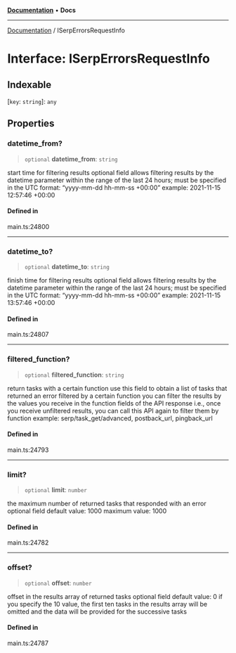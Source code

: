 [**Documentation**](../README.md) • **Docs**

***

[Documentation](../globals.md) / ISerpErrorsRequestInfo

# Interface: ISerpErrorsRequestInfo

## Indexable

 \[`key`: `string`\]: `any`

## Properties

### datetime\_from?

> `optional` **datetime\_from**: `string`

start time for filtering results
optional field
allows filtering results by the datetime parameter within the range of the last 24 hours;
must be specified in the UTC format: “yyyy-mm-dd hh-mm-ss +00:00”
example:
2021-11-15 12:57:46 +00:00

#### Defined in

main.ts:24800

***

### datetime\_to?

> `optional` **datetime\_to**: `string`

finish time for filtering results
optional field
allows filtering results by the datetime parameter within the range of the last 24 hours;
must be specified in the UTC format: “yyyy-mm-dd hh-mm-ss +00:00”
example:
2021-11-15 13:57:46 +00:00

#### Defined in

main.ts:24807

***

### filtered\_function?

> `optional` **filtered\_function**: `string`

return tasks with a certain function
use this field to obtain a list of tasks that returned an error filtered by a certain function
you can filter the results by the values you receive in the function fields of the API response
i.e., once you receive unfiltered results, you can call this API again to filter them by function
example: serp/task_get/advanced, postback_url, pingback_url

#### Defined in

main.ts:24793

***

### limit?

> `optional` **limit**: `number`

the maximum number of returned tasks that responded with an error
optional field
default value: 1000
maximum value: 1000

#### Defined in

main.ts:24782

***

### offset?

> `optional` **offset**: `number`

offset in the results array of returned tasks
optional field
default value: 0
if you specify the 10 value, the first ten tasks in the results array will be omitted and the data will be provided for the successive tasks

#### Defined in

main.ts:24787
